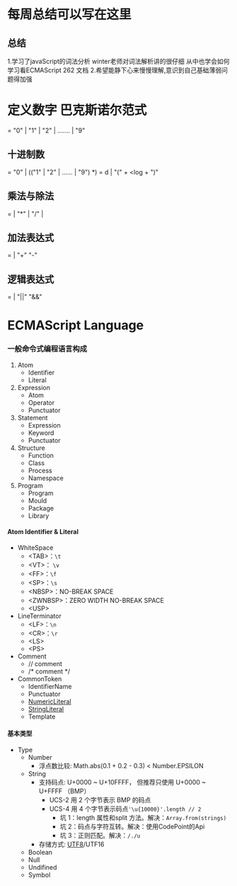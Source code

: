 # 每周总结可以写在这里
## 总结
1.学习了javaScript的词法分析 winter老师对词法解析讲的很仔细 从中也学会如何学习看ECMAScript 262 文档
2.希望能静下心来慢慢理解,意识到自己基础薄弱问题得加强

# 定义数字  巴克斯诺尔范式
<Number> = "0" | "1" | "2" | ....... | "9" 

## 十进制数
<DecimalNumber> = "0" | (("1" | "2" | ...... | "9") <Number> *)
<PremaryExpression> = d | 
 "(" + <log + ")"

## 乘法与除法
 <multiplicativeExpression> =  <DecimalNumber> |
 	<multiplicativeExpression> "*" <DecimalNumber> |
 	<multiplicativeExpression> "/" <DecimalNumber> |

## 加法表达式
<AdditiveExpression> = <multiplicativeExpression> |
	<AdditiveExpression> "+" <multiplicativeExpression>
	<AdditiveExpression> "-" <multiplicativeExpression>

## 逻辑表达式
<LogicalExpression> = <AdditiveExpression> |
	<LogicalExpression> "||" <AdditiveExpression>
	<LogicalExpression> "&&" <AdditiveExpression>



# ECMAScript Language

### 一般命令式编程语言构成
  1. Atom
     - Identifier
     - Literal
  2. Expression
     - Atom
     - Operator
     - Punctuator
  3. Statement
     - Expression
     - Keyword
     - Punctuator
  4. Structure
     - Function
     - Class
     - Process
     - Namespace
  5. Program
     - Program
     - Mould
     - Package
     - Library

#### Atom Identifier & Literal

  - WhiteSpace
    - \<TAB\>：`\t`
    - \<VT\>： `\v`
    - \<FF\>：`\f` 
    - \<SP\>：`\s`
    - \<NBSP\>：NO-BREAK SPACE
    - \<ZWNBSP\>：ZERO WIDTH NO-BREAK SPACE
    - \<USP\>
  - LineTerminator
    - \<LF\>：`\n`
    - \<CR\>：`\r`
    - \<LS\>
    - \<PS\>
  - Comment
    - // comment
    - /* comment */
  - CommonToken
    - IdentifierName
    - Punctuator
    - [NumericLiteral](https://github.com/moling3650/Frontend-01-Template/blob/master/week02/01.Numeric%20Literals.md)
    - [StringLiteral](https://github.com/moling3650/Frontend-01-Template/blob/master/week02/03.String%20Literals.md)
    - Template

#### 基本类型
- Type
  - Number
    - 浮点数比较: Math.abs(0.1 + 0.2 - 0.3) < Number.EPSILON
  - String
    - 支持码点: U+0000 ~ U+10FFFF， 但推荐只使用 U+0000 ~ U+FFFF （BMP）
      - UCS-2 用 2 个字节表示 BMP 的码点
      - UCS-4 用 4 个字节表示码点`'\u{10000}'.length // 2`
        - 坑 1：length 属性和split 方法。解决：`Array.from(strings)`
        - 坑 2：码点与字符互转。解决：使用CodePoint的Api
        - 坑 3：正则匹配。解决：`/./u`
    - 存储方式: [UTF8](https://tools.ietf.org/html/rfc3629)/UTF16
  - Boolean
  - Null
  - Undifined
  - Symbol
